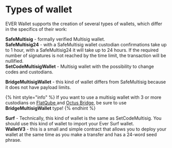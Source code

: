 # Types of wallet

EVER Wallet supports the creation of several types of wallets, which differ in the specifics of their work:

**SafeMultisig** - formally verified Multisig wallet. \
**SafeMultisig24** - with a SafeMultisig wallet custodian confirmations take up to 1 hour, with a SafeMultisig24 it will take up to 24 hours. If the required number of signatures is not reached by the time limit, the transaction will be nullified. \
**SetCodeMultisigWallet** - Multisig wallet with the possibility to change codes and custodians.&#x20;

**BridgeMultisigWallet** - this kind of wallet differs from SafeMultisig because it does not have payload limits.&#x20;

{% hint style="info" %}
If you want to use a multisig wallet with 3 or more custodians on [FlatQube ](broken-reference)and [Octus Bridge](https://docs.octusbridge.io/), be sure to use **BridgeMultisigWallet** type!
{% endhint %}

**Surf** - Technically, this kind of wallet is the same as SetCodeMultisig. You should use this kind of wallet to import your Ever Surf wallet. \
**WalletV3** - this is a small and simple contract that allows you to deploy your wallet at the same time as you make a transfer and has a 24-word seed phrase.
